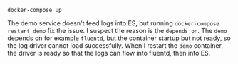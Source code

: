 ```
docker-compose up
```

The demo service doesn't feed logs into ES, but running `docker-compose restart demo` fix the issue. I suspect the reason is the `depends_on`. The `demo` depends on for example `fluentd`, but the container startup but not ready, so the log driver cannot load successfully. When I restart the `demo` container, the driver is ready so that the logs can flow into fluentd, then into ES.